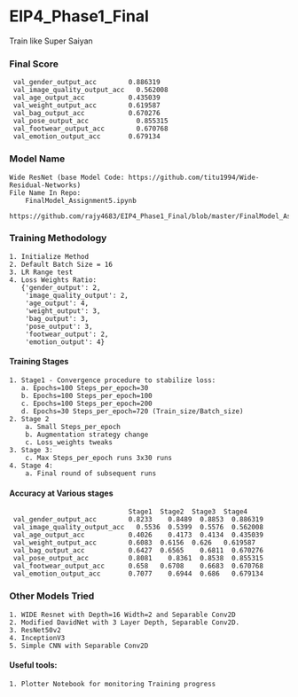 # EIP4_Phase1_Final
Train like Super Saiyan
### Final Score
     val_gender_output_acc	      0.886319
     val_image_quality_output_acc	0.562008
     val_age_output_acc	          0.435039
     val_weight_output_acc	      0.619587
     val_bag_output_acc	          0.670276
     val_pose_output_acc	        0.855315
     val_footwear_output_acc	    0.670768
     val_emotion_output_acc	      0.679134
### Model Name
    Wide ResNet (base Model Code: https://github.com/titu1994/Wide-Residual-Networks)
    File Name In Repo:
    	FinalModel_Assignment5.ipynb
    	https://github.com/rajy4683/EIP4_Phase1_Final/blob/master/FinalModel_Assignment5.ipynb
### Training Methodology
    1. Initialize Method
    2. Default Batch Size = 16
    3. LR Range test
    4. Loss Weights Ratio:
       {'gender_output': 2, 
        'image_quality_output': 2, 
        'age_output': 4, 
        'weight_output': 3, 
        'bag_output': 3, 
        'pose_output': 3, 
        'footwear_output': 2, 
        'emotion_output': 4}
####  Training Stages
    1. Stage1 - Convergence procedure to stabilize loss:
       a. Epochs=100 Steps_per_epoch=30
       b. Epochs=100 Steps_per_epoch=100
       c. Epochs=100 Steps_per_epoch=200
       d. Epochs=30 Steps_per_epoch=720 (Train_size/Batch_size)
    2. Stage 2 
        a. Small Steps_per_epoch
        b. Augmentation strategy change
        c. Loss_weights tweaks
    3. Stage 3:
        c. Max Steps_per_epoch runs 3x30 runs
    4. Stage 4:
        a. Final round of subsequent runs
	   
####   Accuracy at Various stages  
                                  Stage1  Stage2  Stage3  Stage4
     val_gender_output_acc	      0.8233	0.8489	0.8853  0.886319
     val_image_quality_output_acc	0.5536	0.5399	0.5576  0.562008
     val_age_output_acc	          0.4026	0.4173	0.4134  0.435039
     val_weight_output_acc	      0.6083  0.6156  0.626   0.619587
     val_bag_output_acc           0.6427  0.6565	0.6811	0.670276
     val_pose_output_acc          0.8081	0.8361	0.8538	0.855315
     val_footwear_output_acc      0.658   0.6708	0.6683	0.670768
     val_emotion_output_acc       0.7077	0.6944	0.686   0.679134


### Other Models Tried
	1. WIDE Resnet with Depth=16 Width=2 and Separable Conv2D 
	2. Modified DavidNet with 3 Layer Depth, Separable Conv2D.
	3. ResNet50v2
	4. InceptionV3
	5. Simple CNN with Separable Conv2D
#### Useful tools:
	1. Plotter Notebook for monitoring Training progress
